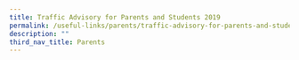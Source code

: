 ```yaml
---
title: Traffic Advisory for Parents and Students 2019
permalink: /useful-links/parents/traffic-advisory-for-parents-and-students-2019/
description: ""
third_nav_title: Parents
---
```


